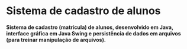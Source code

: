 # Sistema de cadastro de alunos

**Sistema de cadastro (matrícula) de alunos, desenvolvido em Java, interface gráfica em Java Swing e persistência de dados em arquivos (para treinar manipulação de arquivos).**
